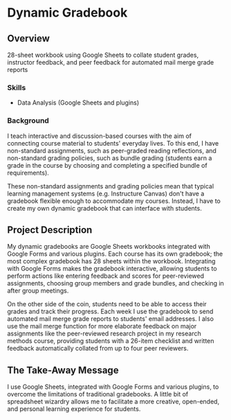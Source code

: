 # Dynamic Gradebook

## Overview

28-sheet workbook using Google Sheets to collate student grades, instructor feedback, and peer feedback for automated mail merge grade reports

### Skills
- Data Analysis (Google Sheets and plugins)

### Background

I teach interactive and discussion-based courses with the aim of connecting course material to students' everyday lives. To this end, I have non-standard assignments, such as peer-graded reading reflections, and non-standard grading policies, such as bundle grading (students earn a grade in the course by choosing and completing a specified bundle of requirements).

These non-standard assignments and grading policies mean that typical learning management systems (e.g. Instructure Canvas) don't have a gradebook flexible enough to accommodate my courses. Instead, I have to create my own dynamic gradebook that can interface with students.

## Project Description

My dynamic gradebooks are Google Sheets workbooks integrated with Google Forms and various plugins. Each course has its own gradebook; the most complex gradebook has 28 sheets within the workbook. Integrating with Google Forms makes the gradebook interactive, allowing students to perform actions like entering feedback and scores for peer-reviewed assignments, choosing group members and grade bundles, and checking in after group meetings.

On the other side of the coin, students need to be able to access their grades and track their progress. Each week I use the gradebook to send automated mail merge grade reports to students' email addresses. I also use the mail merge function for more elaborate feedback on major assignments like the peer-reviewed research project in my research methods course, providing students with a 26-item checklist and written feedback automatically collated from up to four peer reviewers.

## The Take-Away Message

I use Google Sheets, integrated with Google Forms and various plugins, to overcome the limitations of traditional gradebooks. A little bit of spreadsheet wizardry allows me to facilitate a more creative, open-ended, and personal learning experience for students.
